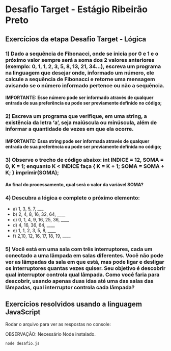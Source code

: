 # Desafio Target - Estágio Ribeirão Preto

## Exercícios da etapa Desafio Target - Lógica

### 1) Dado a sequência de Fibonacci, onde se inicia por 0 e 1 e o próximo valor sempre será a soma dos 2 valores anteriores (exemplo: 0, 1, 1, 2, 3, 5, 8, 13, 21, 34...), escreva um programa na linguagem que desejar onde, informado um número, ele calcule a sequência de Fibonacci e retorne uma mensagem avisando se o número informado pertence ou não a sequência.

#### IMPORTANTE: Esse número pode ser informado através de qualquer entrada de sua preferência ou pode ser previamente definido no código;

### 2) Escreva um programa que verifique, em uma string, a existência da letra ‘a’, seja maiúscula ou minúscula, além de informar a quantidade de vezes em que ela ocorre.

#### IMPORTANTE: Essa string pode ser informada através de qualquer entrada de sua preferência ou pode ser previamente definida no código;

### 3) Observe o trecho de código abaixo: int INDICE = 12, SOMA = 0, K = 1; enquanto K < INDICE faça { K = K + 1; SOMA = SOMA + K; } imprimir(SOMA);

#### Ao final do processamento, qual será o valor da variável SOMA?

### 4) Descubra a lógica e complete o próximo elemento:
- a) 1, 3, 5, 7, ___
- b) 2, 4, 8, 16, 32, 64, ____
- c) 0, 1, 4, 9, 16, 25, 36, ____
- d) 4, 16, 36, 64, ____
- e) 1, 1, 2, 3, 5, 8, ____
- f) 2,10, 12, 16, 17, 18, 19, ____


### 5) Você está em uma sala com três interruptores, cada um conectado a uma lâmpada em salas diferentes. Você não pode ver as lâmpadas da sala em que está, mas pode ligar e desligar os interruptores quantas vezes quiser. Seu objetivo é descobrir qual interruptor controla qual lâmpada. Como você faria para descobrir, usando apenas duas idas até uma das salas das lâmpadas, qual interruptor controla cada lâmpada?  

## Exercícios resolvidos usando a linguagem JavaScript

Rodar o arquivo para ver as respostas no console:

OBSERVAÇÃO: Necessário Node instalado.
```
node desafio.js
```
